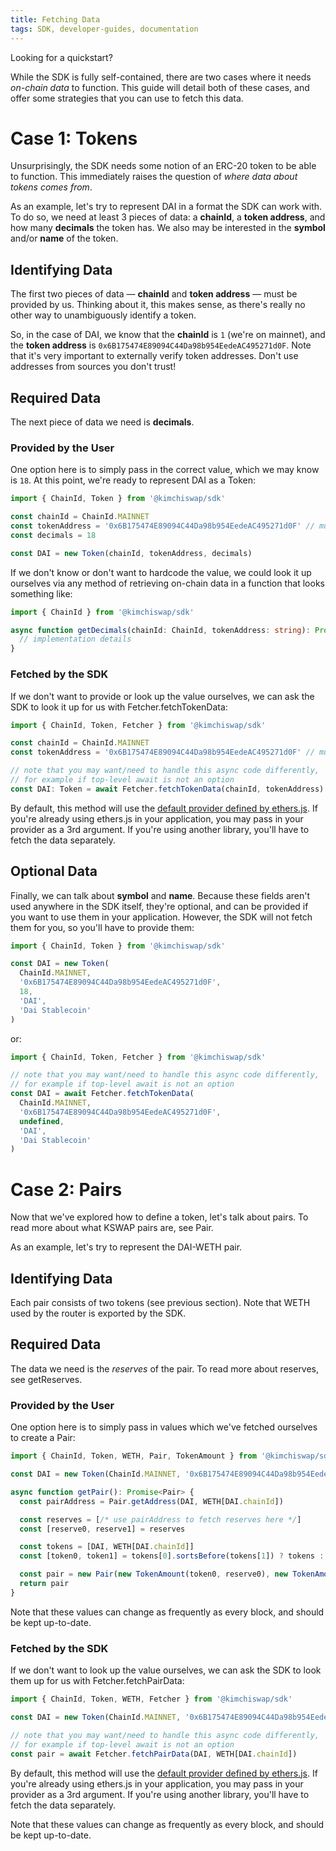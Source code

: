 ```yaml
---
title: Fetching Data
tags: SDK, developer-guides, documentation
---
```


Looking for a <Link to='/docs/v1/javascript-SDK/quick-start'>quickstart</Link>?

While the SDK is fully self-contained, there are two cases where it needs _on-chain data_ to function.
This guide will detail both of these cases, and offer some strategies that you can use to fetch this data.

# Case 1: Tokens

Unsurprisingly, the SDK needs some notion of an ERC-20 token to be able to function. This immediately raises the question of _where data about tokens comes from_.

As an example, let's try to represent DAI in a format the SDK can work with. To do so, we need at least 3 pieces of data: a **chainId**, a **token address**, and how many **decimals** the token has. We also may be interested in the **symbol** and/or **name** of the token.

## Identifying Data

The first two pieces of data — **chainId** and **token address** — must be provided by us. Thinking about it, this makes sense, as there's really no other way to unambiguously identify a token.

So, in the case of DAI, we know that the **chainId** is `1` (we're on mainnet), and the **token address** is `0x6B175474E89094C44Da98b954EedeAC495271d0F`. Note that it's very important to externally verify token addresses. Don't use addresses from sources you don't trust!

## Required Data

The next piece of data we need is **decimals**.

### Provided by the User

One option here is to simply pass in the correct value, which we may know is `18`. At this point, we're ready to represent DAI as a <Link to='/docs/v1/SDK/token'>Token</Link>:

```typescript
import { ChainId, Token } from '@kimchiswap/sdk'

const chainId = ChainId.MAINNET
const tokenAddress = '0x6B175474E89094C44Da98b954EedeAC495271d0F' // must be checksummed
const decimals = 18

const DAI = new Token(chainId, tokenAddress, decimals)
```

If we don't know or don't want to hardcode the value, we could look it up ourselves via any method of retrieving on-chain data in a function that looks something like:

```typescript
import { ChainId } from '@kimchiswap/sdk'

async function getDecimals(chainId: ChainId, tokenAddress: string): Promise<number> {
  // implementation details
}
```

### Fetched by the SDK

If we don't want to provide or look up the value ourselves, we can ask the SDK to look it up for us with <Link to='/docs/v1/SDK/fetcher#fetchtokendata'>Fetcher.fetchTokenData</Link>:

```typescript
import { ChainId, Token, Fetcher } from '@kimchiswap/sdk'

const chainId = ChainId.MAINNET
const tokenAddress = '0x6B175474E89094C44Da98b954EedeAC495271d0F' // must be checksummed

// note that you may want/need to handle this async code differently,
// for example if top-level await is not an option
const DAI: Token = await Fetcher.fetchTokenData(chainId, tokenAddress)
```

By default, this method will use the [default provider defined by ethers.js](https://docs.ethers.io/v5/api/providers/#providers-getDefaultProvider). 
If you're already using ethers.js in your application, you may pass in your provider as a 3rd argument.
If you're using another library, you'll have to fetch the data separately.

## Optional Data

Finally, we can talk about **symbol** and **name**. Because these fields aren't used anywhere in the SDK itself, they're optional, and can be provided if you want to use them in your application. However, the SDK will not fetch them for you, so you'll have to provide them:

```typescript
import { ChainId, Token } from '@kimchiswap/sdk'

const DAI = new Token(
  ChainId.MAINNET,
  '0x6B175474E89094C44Da98b954EedeAC495271d0F',
  18,
  'DAI',
  'Dai Stablecoin'
)
```

or:

```typescript
import { ChainId, Token, Fetcher } from '@kimchiswap/sdk'

// note that you may want/need to handle this async code differently,
// for example if top-level await is not an option
const DAI = await Fetcher.fetchTokenData(
  ChainId.MAINNET,
  '0x6B175474E89094C44Da98b954EedeAC495271d0F',
  undefined,
  'DAI',
  'Dai Stablecoin'
)
```

# Case 2: Pairs

Now that we've explored how to define a token, let's talk about pairs. To read more about what KSWAP pairs are, see <Link to='/docs/v1/smart-contracts/pair'>Pair</Link>.

As an example, let's try to represent the DAI-WETH pair.

## Identifying Data

Each pair consists of two tokens (see previous section). Note that WETH used by the router is <Link to='/docs/v1/SDK/other-exports/#weth'>exported by the SDK</Link>.

## Required Data

The data we need is the _reserves_ of the pair. To read more about reserves, see <Link to='/docs/v1/smart-contracts/pair#getreserves'>getReserves</Link>.

### Provided by the User

One option here is to simply pass in values which we've fetched ourselves to create a <Link to='/docs/v1/SDK/pair'>Pair</Link>:

```typescript
import { ChainId, Token, WETH, Pair, TokenAmount } from '@kimchiswap/sdk'

const DAI = new Token(ChainId.MAINNET, '0x6B175474E89094C44Da98b954EedeAC495271d0F', 18)

async function getPair(): Promise<Pair> {
  const pairAddress = Pair.getAddress(DAI, WETH[DAI.chainId])

  const reserves = [/* use pairAddress to fetch reserves here */]
  const [reserve0, reserve1] = reserves

  const tokens = [DAI, WETH[DAI.chainId]]
  const [token0, token1] = tokens[0].sortsBefore(tokens[1]) ? tokens : [tokens[1], tokens[0]]

  const pair = new Pair(new TokenAmount(token0, reserve0), new TokenAmount(token1, reserve1))
  return pair
}
```

Note that these values can change as frequently as every block, and should be kept up-to-date.

### Fetched by the SDK

If we don't want to look up the value ourselves, we can ask the SDK to look them up for us with <Link to='/docs/v1/SDK/fetcher#fetchpairdata'>Fetcher.fetchPairData</Link>:

```typescript
import { ChainId, Token, WETH, Fetcher } from '@kimchiswap/sdk'

const DAI = new Token(ChainId.MAINNET, '0x6B175474E89094C44Da98b954EedeAC495271d0F', 18)

// note that you may want/need to handle this async code differently,
// for example if top-level await is not an option
const pair = await Fetcher.fetchPairData(DAI, WETH[DAI.chainId])
```

By default, this method will use the [default provider defined by ethers.js](https://docs.ethers.io/v5/api/providers/#providers-getDefaultProvider). If you're already using ethers.js in your application, you may pass in your provider as a 3rd argument. If you're using another library, you'll have to fetch the data separately.

Note that these values can change as frequently as every block, and should be kept up-to-date.
